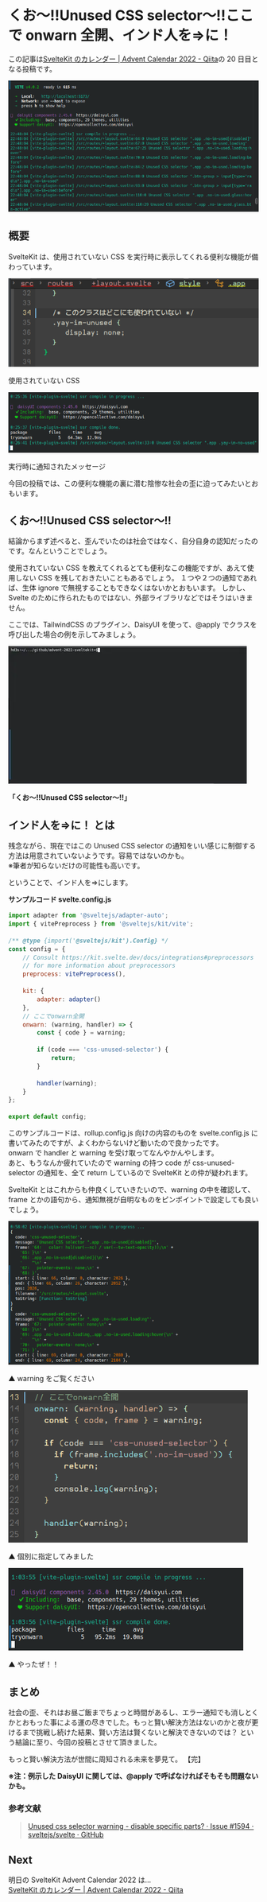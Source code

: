 # くお〜!!Unused CSS selector〜!!ここで onwarn 全開、インド人を=>に！

この記事は[SvelteKit のカレンダー | Advent Calendar 2022 - Qiita](https://qiita.com/advent-calendar/2022/sveltekit)の 20 日目となる投稿です。

![これがUnused CSS selectorだ](https://raw.githubusercontent.com/hideki-masuoka/advent-2022-sveltekit/main/static/fig-00-eyecatch.png)

## 概要

SvelteKit は、使用されていない CSS を実行時に表示してくれる便利な機能が備わっています。

![使用されていないCSSの例](https://raw.githubusercontent.com/hideki-masuoka/advent-2022-sveltekit/main/static/fig-01-yay-im-unused.png)

使用されていない CSS

![通知されたメッセージの例](https://raw.githubusercontent.com/hideki-masuoka/advent-2022-sveltekit/main/static/fig-02-yay-im-unused-log.png)

実行時に通知されたメッセージ

今回の投稿では、この便利な機能の裏に潜む陰惨な社会の歪に迫ってみたいとおもいます。

## くお〜!!Unused CSS selector〜!!

結論からまず述べると、歪んでいたのは社会ではなく、自分自身の認知だったのです。なんということでしょう。

使用されていない CSS を教えてくれるとても便利なこの機能ですが、あえて使用しない CSS を残しておきたいこともあるでしょう。
１つや２つの通知であれば、生体 ignore で無視することもできなくはないかとおもいます。
しかし、Svelte のために作られたものではない、外部ライブラリなどではそうはいきません。

ここでは、TailwindCSS のプラグイン、DaisyUI を使って、@apply でクラスを呼び出した場合の例を示してみましょう。

![くお〜！](https://raw.githubusercontent.com/hideki-masuoka/advent-2022-sveltekit/main/static/unused-no-im-used.webp)

**「くお〜!!Unused CSS selector〜!!」**

## インド人を=>に！ とは

残念ながら、現在ではこの Unused CSS selector の通知をいい感じに制御する方法は用意されていないようです。容易ではないのかも。<br>※筆者が知らないだけの可能性も高いです。

ということで、インド人を=>にします。

**サンプルコード svelte.config.js**

```javascript
import adapter from '@sveltejs/adapter-auto';
import { vitePreprocess } from '@sveltejs/kit/vite';

/** @type {import('@sveltejs/kit').Config} */
const config = {
	// Consult https://kit.svelte.dev/docs/integrations#preprocessors
	// for more information about preprocessors
	preprocess: vitePreprocess(),

	kit: {
		adapter: adapter()
	},
	// ここでonwarn全開
	onwarn: (warning, handler) => {
		const { code } = warning;

		if (code === 'css-unused-selector') {
			return;
		}

		handler(warning);
	}
};

export default config;
```

このサンプルコードは、rollup.config.js 向けの内容のものを svelte.config.js に書いてみたのですが、よくわからないけど動いたので良かったです。<br>
onwarn で handler と warning を受け取ってなんやかんやします。<br>
あと、もうなんか疲れていたので warning の持つ code が css-unused-selector の通知を、全て return しているので SvelteKit との仲が疑われます。

SvelteKit とはこれからも仲良くしていきたいので、warning の中を確認して、frame とかの語句から、通知無視が自明なものをピンポイントで設定しても良いでしょう。

![warningを出力した様子](https://raw.githubusercontent.com/hideki-masuoka/advent-2022-sveltekit/main/static/fig-03-put-warning.png)

▲ warning をご覧ください

![個別に指定されたonwarn](https://raw.githubusercontent.com/hideki-masuoka/advent-2022-sveltekit/main/static/fig-04-frame-includes.png)

▲ 個別に指定してみました

![通知が制御された様子](https://raw.githubusercontent.com/hideki-masuoka/advent-2022-sveltekit/main/static/fig-05-compile-done.png)

▲ やったぜ！！

## まとめ

社会の歪、それはお昼ご飯までちょっと時間があるし、エラー通知でも消しとくかとおもった事による運の尽きでした。もっと賢い解決方法はないのかと夜が更けるまで挑戦し続けた結果、賢い方法は賢くないと解決できないのでは？ という結論に至り、今回の投稿とさせて頂きました。

もっと賢い解決方法が世間に周知される未来を夢見て。 【完】

**※注：例示した DaisyUI に関しては、@apply で呼ばなければそもそも問題ないかも。**

### 参考文献

> [Unused css selector warning - disable specific parts? · Issue #1594 · sveltejs/svelte · GitHub](https://github.com/sveltejs/svelte/issues/1594)

## Next

明日の SvelteKit Advent Calendar 2022 は...<br>
[SvelteKit のカレンダー | Advent Calendar 2022 - Qiita](https://qiita.com/advent-calendar/2022/sveltekit)
